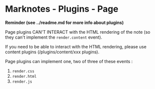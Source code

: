 # Marknotes - Plugins - Page

**Reminder (see ../readme.md for more info about plugins)**

Page plugins CAN'T INTERACT with the HTML rendering of the note (so they can't implement the  `render.content` event).

If you need to be able to interact with the HTML rendering, please use content plugins (/plugins/content/xxx plugins).

Page plugins can implement one, two of three of these events  :

1. `render.css`
2. `render.html`
3. `render.js`
